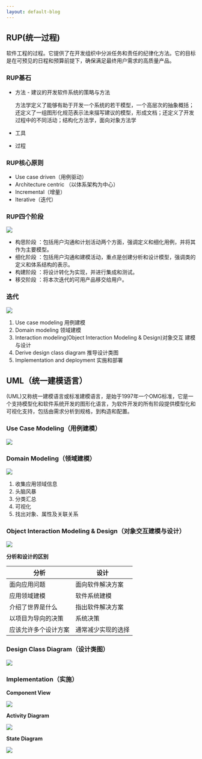 ```yaml
---
layout: default-blog
---
```


## RUP(统一过程)

软件工程的过程。它提供了在开发组织中分派任务和责任的纪律化方法。它的目标是在可预见的日程和预算前提下，确保满足最终用户需求的高质量产品。


### RUP基石

* 方法 - 建议的开发软件系统的策略与方法

   方法学定义了能够有助于开发一个系统的若干模型，一个高层次的抽象概括；还定义了一组图形化规范表示法来描写建议的模型，形成文档；还定义了开发过程中的不同活动；结构化方法学，面向对象方法学

* 工具
* 过程


### RUP核心原则

* Use case driven（用例驱动）
* Architecture centric （以体系架构为中心）
* Incremental（增量）
* Iterative（迭代）


### RUP四个阶段

![](https://github.com/bingbo/blog/blob/master/images/uml/%CD%BC%C6%AC1.png)

* 构思阶段 ：包括用户沟通和计划活动两个方面，强调定义和细化用例，并将其作为主要模型。
* 细化阶段 ：包括用户沟通和建模活动，重点是创建分析和设计模型，强调类的定义和体系结构的表示。
* 构建阶段 ：将设计转化为实现，并进行集成和测试。
* 移交阶段 ：将本次迭代的可用产品移交给用户。


### 迭代

![](https://github.com/bingbo/blog/blob/master/images/uml/%CD%BC%C6%AC2.png)

1. Use case modeling			用例建模
2. Domain modeling			领域建模
3. Interaction modeling(Object Interaction Modeling & Design)对象交互 建模与设计
4. Derive design class diagram	推导设计类图
5. Implementation and deployment	实施和部署


## UML（统一建模语言）

(UML)又称统一建模语言或标准建模语言，是始于1997年一个OMG标准，它是一个支持模型化和软件系统开发的图形化语言，为软件开发的所有阶段提供模型化和可视化支持，包括由需求分析到规格，到构造和配置。


### Use Case Modeling（用例建模）

![](https://github.com/bingbo/blog/blob/master/images/uml/use_case.jpg) 
### Domain Modeling（领域建模）

![](https://github.com/bingbo/blog/blob/master/images/uml/class.jpg)

1. 收集应用领域信息
2. 头脑风暴
3. 分类汇总
4. 可视化
5. 找出对象、属性及关联关系 
 
### Object Interaction Modeling & Design（对象交互建模与设计）
 
![](https://github.com/bingbo/blog/blob/master/images/uml/sequence.jpg)

**分析和设计的区别**

分析 | 设计
---- | ---- 
面向应用问题 |	面向软件解决方案
应用领域建模 |      软件系统建模
介绍了世界是什么 |	指出软件解决方案
以项目为导向的决策 |	系统决策
应该允许多个设计方案 |	通常减少实现的选择

### Design Class Diagram（设计类图） 

![](https://github.com/bingbo/blog/blob/master/images/uml/d_class.jpg)

### Implementation（实施） 

**Component View**

![](https://github.com/bingbo/blog/blob/master/images/uml/component.jpg)

**Activity Diagram**

![](https://github.com/bingbo/blog/blob/master/images/uml/%BB%E6%CD%BC8.jpg)

**State Diagram**

![](https://github.com/bingbo/blog/blob/master/images/uml/state.jpg)


